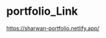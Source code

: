 # portfolio_Link
https://sharwan-portfolio.netlify.app/


<!-- -------------------------------------------------- -->
